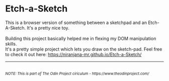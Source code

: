 # Etch-a-Sketch
This is a browser version of something between a sketchpad and an Etch-A-Sketch. It's a pretty nice toy.
<br><br>
Building this project basically helped me in flexing my DOM manipulation skills.<br>
It's a pretty simple project which lets you draw on the sketch-pad. Feel free to check it out here: https://niranjana-mr.github.io/Etch-a-Sketch/

<hr><br>
<i><small>NOTE: This is part of The Odin Project ciriculum - https://www.theodinproject.com/</small></i>
